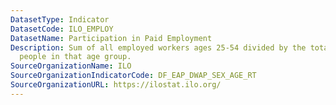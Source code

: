 ```yaml
---
DatasetType: Indicator
DatasetCode: ILO_EMPLOY
DatasetName: Participation in Paid Employment
Description: Sum of all employed workers ages 25-54 divided by the total number of
  people in that age group.
SourceOrganizationName: ILO
SourceOrganizationIndicatorCode: DF_EAP_DWAP_SEX_AGE_RT
SourceOrganizationURL: https://ilostat.ilo.org/
---
```


